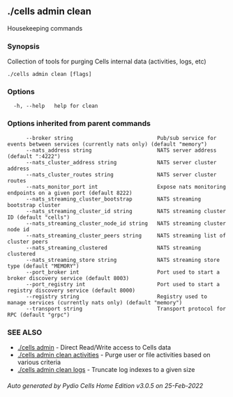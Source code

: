 ## ./cells admin clean

Housekeeping commands

### Synopsis

Collection of tools for purging Cells internal data (activities, logs, etc)

```
./cells admin clean [flags]
```

### Options

```
  -h, --help   help for clean
```

### Options inherited from parent commands

```
      --broker string                           Pub/sub service for events between services (currently nats only) (default "memory")
      --nats_address string                     NATS server address (default ":4222")
      --nats_cluster_address string             NATS server cluster address
      --nats_cluster_routes string              NATS server cluster routes
      --nats_monitor_port int                   Expose nats monitoring endpoints on a given port (default 8222)
      --nats_streaming_cluster_bootstrap        NATS streaming bootstrap cluster
      --nats_streaming_cluster_id string        NATS streaming cluster ID (default "cells")
      --nats_streaming_cluster_node_id string   NATS streaming cluster node id
      --nats_streaming_cluster_peers string     NATS streaming list of cluster peers
      --nats_streaming_clustered                NATS streaming clustered
      --nats_streaming_store string             NATS streaming store type (default "MEMORY")
      --port_broker int                         Port used to start a broker discovery service (default 8003)
      --port_registry int                       Port used to start a registry discovery service (default 8000)
      --registry string                         Registry used to manage services (currently nats only) (default "memory")
      --transport string                        Transport protocol for RPC (default "grpc")
```

### SEE ALSO

* [./cells admin](./cells-admin)	 - Direct Read/Write access to Cells data
* [./cells admin clean activities](./cells-admin-clean-activities)	 - Purge user or file activities based on various criteria
* [./cells admin clean logs](./cells-admin-clean-logs)	 - Truncate log indexes to a given size

###### Auto generated by Pydio Cells Home Edition v3.0.5 on 25-Feb-2022
